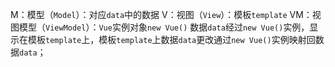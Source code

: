 M：模型（`Model`）：对应`data`中的数据
V：视图（`View`）：模板`template`
VM：视图模型（`ViewModel`）：`Vue`实例对象`new Vue()`
数据`data`经过`new Vue()`实例，显示在模板`template`上，模板`template`上数据`data`更改通过`new Vue()`实例映射回数据`data`；